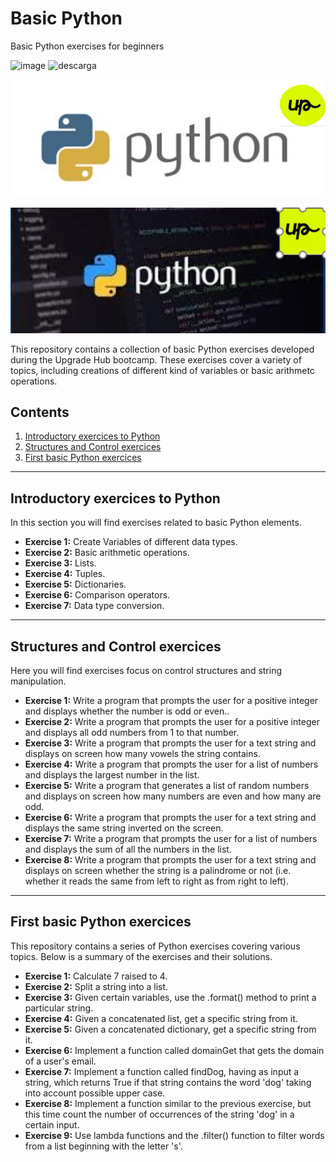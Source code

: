 # Basic Python
 Basic Python exercises for beginners

 ![image](https://github.com/Marina-Schluter/Python-inicial/assets/161477794/969e745f-7bce-4472-a7dd-6e427596bb5b)    ![descarga](https://github.com/Marina-Schluter/Python-inicial/assets/161477794/735d0446-4b3f-4211-8cdf-bb75efe65ed6)

![alt text](image-2.png)

![alt text](image-3.png)




This repository contains a collection of basic Python exercises developed during the Upgrade Hub bootcamp. These exercises cover a variety of topics, including creations of different kind of variables or basic arithmetc operations. 

## Contents

1. [Introductory exercices to Python](#Introductory-exercices-to-Python)
2. [Structures and Control exercices](#Structures-and-Control-exercices)
3. [First basic Python exercices](#First-basic-Python-exercices)

---

## Introductory exercices to Python

In this section you will find exercises related to basic Python elements.

- **Exercise 1:** Create Variables of different data types.
- **Exercise 2:** Basic arithmetic operations.
- **Exercise 3:** Lists.
- **Exercise 4:** Tuples.
- **Exercise 5:** Dictionaries.
- **Exercise 6:** Comparison operators.
- **Exercise 7:** Data type conversion.

---

## Structures and Control exercices

Here you will find exercises focus on control structures and string manipulation.

- **Exercise 1:** Write a program that prompts the user for a positive integer and displays whether the number is odd or even..
- **Exercise 2:** Write a program that prompts the user for a positive integer and displays all odd numbers from 1 to that number.
- **Exercise 3:** Write a program that prompts the user for a text string and displays on screen how many vowels the string contains.
- **Exercise 4:** Write a program that prompts the user for a list of numbers and displays the largest number in the list.
- **Exercise 5:** Write a program that generates a list of random numbers and displays on screen how many numbers are even and how many are odd.
- **Exercise 6:** Write a program that prompts the user for a text string and displays the same string inverted on the screen.
- **Exercise 7:** Write a program that prompts the user for a list of numbers and displays the sum of all the numbers in the list.
- **Exercise 8:** Write a program that prompts the user for a text string and displays on screen whether the string is a palindrome or not (i.e. whether it reads the same from left to right as from right to left).

---

## First basic Python exercices

This repository contains a series of Python exercises covering various topics. Below is a summary of the exercises and their solutions.

- **Exercise 1:** Calculate 7 raised to 4.
- **Exercise 2:** Split a string into a list.
- **Exercise 3:** Given certain variables, use the .format() method to print a particular string.
- **Exercise 4:** Given a concatenated list, get a specific string from it.
- **Exercise 5:** Given a concatenated dictionary, get a specific string from it.
- **Exercise 6:** Implement a function called domainGet that gets the domain of a user's email.
- **Exercise 7:** Implement a function called findDog, having as input a string, which returns True if that string contains the word 'dog' taking into account possible upper case.
- **Exercise 8:** Implement a function similar to the previous exercise, but this time count the number of occurrences of the string 'dog' in a certain input. 
- **Exercise 9:** Use lambda functions and the .filter() function to filter words from a list beginning with the letter 's'. 

